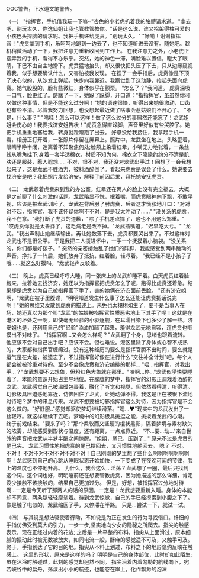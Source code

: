 OOC警告，下水道文笔警告。

（一）
"指挥官，手机借我玩一下嘛~"杏色的小老虎扒着我的胳膊请求道。
"拿去吧，别玩太久，你逸仙姐让我也管教管教你。"话是这么说，谁又招架得柱可爱的小孩巴头探脑的请求呢。我把手机递给虎贲。"别玩太久。"
"好嘞！谢谢指挥官！"虎贲拿到手机，乐呵呵地跑到一边去了，也不知道听进去没有。随她吧。趁机稍微活动了一下，我把注意力重新收回到工作上。
在我注意力之外，小老虎正摆弄我的手机，看得不亦乐乎。突然，她的神色一滞，满脸难以置信，瞪大了眼睛，下巴不由自主地滑下。虎贲猛地抬头，却又很快把头压了下去，只从边缘窥视着我，似乎想要确认什么，又害怕被我发现。
在捏了一会手指后，虎贲像是下顶了决心似的，从沙发上弹起，快步向我靠近。我察觉到了这动静，抬起头面向虎贲。她气股股的，脸有些微红，身体似乎在颤栗。
"怎么了？"我问道。
虎贲深吸一口气，脸更红了。踌躇了一下，她跺了跺脚，开口道："指指挥官，虽虽然你可以做这种事情，但是不能这么过分啊！"她的语速很快，听得出来她很激动，口齿也有些不清。尽管我努力回想，也没想起最近做了啥事会惹姑娘们不开心了。
"不是，什么事？"
"呜哇！怎么可以这样！做了这么过分的事居然还能忘了！龙武姐姐会伤心的！我要找济安姐告状！"虎贲急得直跺脚，声音里好似有些哭腔了。她把手机重重地塞给我，转身就蹬蹬跑了出去。
好悬没给我接住，我拿起手机一看，相册正打开着，一张照片停留在屏幕上。照片中，龙武坐在地上，头略歪着，眼睛半睁半闭，迷离着不知聚焦何处;脸颊上染着红晕，小嘴无力地张着，一条丝线从嘴角挂下;身着一套半透棉衣，材质不知为何，棉衣之下隐隐约约分不清是肌肤还是服装，惹人遐想.....
不对，很不对，我还没对龙武出手过！回想了一会我想起来了，这是龙武不胜酒力，被料酒醉倒了。看起来虎贲是误会了什么。她说要去找济安是吧？我把照片发给济安，解释了前因后果，拜托她安抚虎贲。

（二）
龙武领着虎贲来到我的办公室。红晕还在两人的脸上没有完全褪去，大概是之前聊了什么刺激的话题。龙武略显不悦，抿着嘴，而虎贲眼神向下飘，不敢平视，应该是被龙武训斥了。龙武在背后肘了肘虎贲，后者这才慌张地开口："对对对不起，指挥官，我不该怀疑你啊不不对，是是我太冲动了......"
"没关系的虎贲，我不在意。"我打断了虎贲的道歉，"除了手机差点摔了，这也不用这么郑重。"
"哎虎贲你就是太鲁莽了，这毛病老是改不掉。"龙武插嘴道，"迟早吃大亏。"
"龙武。"我出声制止她继续输出。再让她数落下去，虎贲都要哭出来了。不过这样对龙武也不是很公平。
于是我把二人揽进怀中，一手一个抚摸着小脑袋。"没关系的，你们都是好孩子。"
突然的亲密接触乱了她们的阵脚，我能感受到两串跳动的声音。挣扎了一阵后，她们放弃了抵抗，红着脸，轻哼着。
"我已经不是小孩子了哦……就这么好摸吗。"龙武轻声反驳着。

（三）
晚上，虎贲已经呼呼大睡，同一张床上的龙武却睡不着。白天虎贲红着脸跑来，拉着她去找济安，她还以为指挥官把虎贲怎么了呢，跑得比虎贲还着急。结果却是虎贲以为自己被指挥官下手了，害的她俩在济安面前丢脸。
"还有济安姐啊，"龙武在被子里腹诽，"明明知道发生什么事了怎么还能让虎贲把话说完啊！"她的思维又发散到虎贲的描述上。未免也太栩栩如生了，要不是当事人在场，她还真以为那个叫"龙武"的姑娘被指挥官性质恶劣地上下其手了呢！这就是在港区的坏处之一啊，即使毫无经验的小驱逐舰，在耳濡目染下也多少了解一些。济安姐也是，还利用自己的"经验"添油加醋了起来，羞得龙武无地自容，连虎贲也咂摸出不对味了。
"指挥官啊...又会怎么样呢？"龙武翻了个身，思绪也跟着流转。他应该不会对自己出手吧？应该不会。但也难说。港区里除了身体或心智不成熟的，大家都和指挥官缠绵过。没有这种经历的要么是指挥官腾不出时间，要么就是运气是在太差，被遗忘了，不过指挥官好像在进行什么"交往补全计划"吧，每个人都会被被珍重对待的。至少不会像虎贲和济安编排的那样...
"唔...指挥官，对我出手...？"龙武想要不去想象，但粉红色大象就在那里。"哈啊...停..."龙武似乎快要睡着了，本能的意识开始占主导地位。在朦胧的梦中，指挥官的幻影正调戏着酒醉的龙武。龙武感觉自己被温暖包裹着，融化了听觉和视觉，但依然看得清，听得清。幻影极具压迫感地靠近，仿佛困住了龙武，让她动弹不得。我这是正在被很下流地对待吧？梦中的讯息传来。龙武不想要被幻影指挥官这么对待，因为指挥官是不会这么做的。"好舒服.."感觉却驱使梦幻继续滑落。"嗯...❤"现实中的龙武发出了一丝轻哼。就这样继续下去吧。梦境中的幻影极具挑逗之能，挑拨着龙武的心潮。
终于前戏结束。"要来了吗？"那个柔软而又坚硬的棍状黑影，隔着梦境与素材缺失的浓雾，却能感受到形状与温度，还有距离，一点点靠近。
"不...要...动..."来自世外的声音把龙武从半梦半醒之间惊醒。"姐姐，尾巴，压到了..."
原来不过是虎贲的尾巴尖。
龙武习惯性地把虎贲的尾巴摆回去，又习惯性地躺回去。
嗯？
不对。
不对！
不对不对不对不对不对不对！自己刚刚的梦里想了些什么啊啊啊啊啊啊啊啊！龙武感到自己的心跳从睡眠状态开始加快，一下变成了在夜晚可闻的节律，脸上的温度也不停地升高。
为什么，我会这么...淫荡？龙武想了一圈，最后只找到这个词。这个词也好，明明睡前还在想要管教虎贲，因为她描述的那么详细，肯定没少接触不该接触的，结果自己更加过分。
但是，好想，被指挥官过分地对待啊...一定是今天听了那两人的话的原因，一定是！龙武想要重新入睡。身体的本能却不同意，两条腿轻轻摩挲着。待到龙武惊觉，自己的手已经摸索到小腹之下了。像是触了电似的，龙武缩回了手，又停滞在半路。
只是...尝试一下，就试一试。

（四）
与其说是想法驱使着行动，不如说是为正在发生的行为寻找借口。纤细的手指仿佛受到莫大的引力，一步一步,坚实地向少女的隐秘之所爬去。指尖的触感表示，现在正经过内着的花边; 之后是一片平整的布料，指尖从上面滑过，原本细腻的振动此时被无数被放大，如同电流一般，酥麻的感觉遥不可及，又触手可及。
终于，手指到达了它的目的地。指尖从不料上划过，布料之下的地形隐约反映在触感上。
这里的形状，原来是这样的吗？
明明是自己的身体部位，此时却如此陌生; 虽在沐浴时触碰过，此刻的感觉却迥然不同。
指尖沿着内着勾勒的航线向下，宛若峡谷中的扁舟，荡漾出小小的航迹，也能卷在岸上，化作飘渺的泡沫


